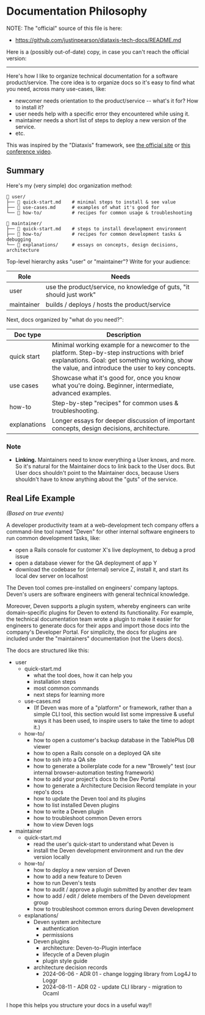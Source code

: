 
# Documentation Philosophy

NOTE: The "official" source of this file is here:
- https://github.com/justinpearson/diataxis-tech-docs/README.md

Here is a (possibly out-of-date) copy, in case you can't reach the official version:

---------------------------

Here's how I like to organize technical documentation for a software product/service. The core idea is to organize docs so it's easy to find what you need, across many use-cases, like:

- newcomer needs orientation to the product/service -- what's it for? How to install it?
- user needs help with a specific error they encountered while using it.
- maintainer needs a short list of steps to deploy a new version of the service.
- etc.

This was inspired by the "Diataxis" framework, see [the official site](https://diataxis.fr/) or [this conference video](https://www.youtube.com/watch?v=t4vKPhjcMZg).


## Summary

Here's my (very simple) doc organization method:

```
📁 user/
├── 📄 quick-start.md    # minimal steps to install & see value
├── 📄 use-cases.md      # examples of what it's good for
└── 📂 how-to/           # recipes for common usage & troubleshooting

📁 maintainer/
├── 📄 quick-start.md    # steps to install development environment
├── 📂 how-to/           # recipes for common development tasks & debugging
└── 📂 explanations/     # essays on concepts, design decisions, architecture
```

Top-level hierarchy asks "user" or "maintainer"? Write for your audience:

| Role         | Needs |
|--------------|-------------|
| user     | use the product/service, no knowledge of guts, "it should just work" |
| maintainer | builds / deploys / hosts the product/service |


Next, docs organized by "what do you need?":


| Doc type | Description |
|----------|-------------|
| quick start | Minimal working example for a newcomer to the platform. Step-by-step instructions with brief explanations. Goal: get something working, show the value, and introduce the user to key concepts. |
| use cases | Showcase what it's good for, once you know what you're doing. Beginner, intermediate, advanced examples. |
| how-to | Step-by-step "recipes" for common uses & troubleshooting. |
| explanations | Longer essays for deeper discussion of important concepts, design decisions, architecture. |


### Note

- **Linking.** Maintainers need to know everything a User knows, and more. So it's natural for the Maintainer docs to link back to the User docs. But User docs shouldn't point to the Maintainer docs, because Users shouldn't have to know anything about the "guts" of the service.



## Real Life Example

*(Based on true events)*

A developer productivity team at a web-development tech company offers a command-line tool named "Deven" for other internal software engineers to run common development tasks, like:

- open a Rails console for customer X's live deployment, to debug a prod issue
- open a database viewer for the QA deployment of app Y
- download the codebase for (internal) service Z, install it, and start its local dev server on localhost

The Deven tool comes pre-installed on engineers' company laptops. Deven's users are software engineers with general technical knowledge.

Moreover, Deven supports a plugin system, whereby engineers can write domain-specific plugins for Deven to extend its functionality. For example, the technical documentation team wrote a plugin to make it easier for engineers to generate docs for their apps and import those docs into the company's Developer Portal. For simplicity, the docs for plugins are included under the "maintainers" documentation (not the Users docs).

The docs are structured like this:

- user
	- quick-start.md
		- what the tool does, how it can help you
		- installation steps
		- most common commands
		- next steps for learning more
	- use-cases.md
		- (If Deven was more of a "platform" or framework, rather than a simple CLI tool, this section would list some impressive & useful ways it has been used, to inspire users to take the time to adopt it.)
	- how-to/
		- how to open a customer's backup database in the TablePlus DB viewer
		- how to open a Rails console on a deployed QA site
		- how to ssh into a QA site
		- how to generate a boilerplate code for a new "Browely" test (our internal browser-automation testing framework)
		- how to add your project's docs to the Dev Portal
		- how to generate a Architecture Decision Record template in your repo's docs
		- how to update the Deven tool and its plugins
		- how to list installed Deven plugins
		- how to write a Deven plugin
		- how to troubleshoot common Deven errors
		- how to view Deven logs
- maintainer
	- quick-start.md
		- read the user's quick-start to understand what Deven is
		- install the Deven development environment and run the dev version locally
	- how-to/
		- how to deploy a new version of Deven
		- how to add a new feature to Deven
		- how to run Deven's tests
		- how to audit / approve a plugin submitted by another dev team
		- how to add / edit / delete members of the Deven development group
		- how to troubleshoot common errors during Deven development
	- explanations/
		- Deven system architecture
			- authentication
			- permissions
		- Deven plugins
			- architecture: Deven-to-Plugin interface
			- lifecycle of a Deven plugin
			- plugin style guide
		- architecture decision records
			- 2024-06-06 - ADR 01 - change logging library from Log4J to Loggr
			- 2024-08-11 - ADR 02 - update CLI library - migration to Ocaml


I hope this helps you structure your docs in a useful way!!
